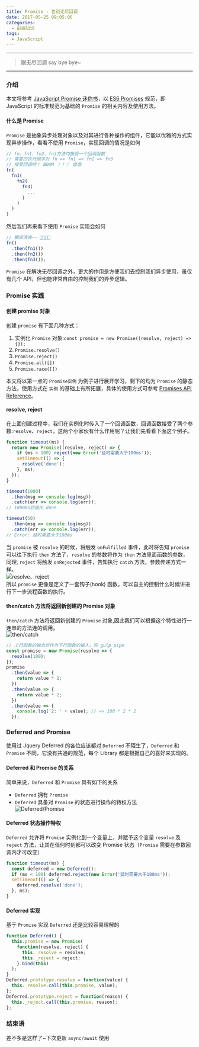 ```yaml
---
title: Promise - 告别无尽回调
date: 2017-05-25 09:05:06
categories:
  - 前端知识
tags:
  - JavaScript
---
```


---

> 跟无尽回调 say bye bye~

---

### 介绍

本文将参考 [JavaScript Promise 迷你书](http://liubin.org/promises-book/#)，以 [ES6 Promises](https://tc39.github.io/ecma262/#sec-promise-objects) 规范，即 JavaScript 的标准规范为基础的 `Promise` 的相关内容及使用方法。

#### 什么是 Promise

`Promise` 是抽象异步处理对象以及对其进行各种操作的组件，它能以优雅的方式实现异步操作，看看不使用 `Promise`，实现回调的情况是如何

```javascript
// fn、fn1、fn2、fn3方法均接受一个回调函数
// 需要的执行顺序为 fn => fn1 => fn2 => fn3
// 接受回调吧！ BOOM ！！！ 😨😨
fn(
  fn1(
    fn2(
      fn3(
        ...
      )
    )
  )
)
```

然后我们再来看下使用 `Promise` 实现会如何

```javascript
// 瞬间清爽~~ 🍉🍉🍉🍉
fn()
  .then(fn1())
  .then(fn2())
  .then(fn3());
```

`Promise` 在解决无尽回调之外，更大的作用是方便我们去控制我们异步使用，虽仅有几个 API，但也能非常自由的控制我们的异步逻辑。

### Promise 实践

#### 创建 promise 对象

创建 `promise` 有下面几种方式：

1. 实例化 `Promise` 对象:`const promise = new Promise((resolve, reject) => {});`
1. `Promise.resolve()`
1. `Promise.reject()`
1. `Promise.all([])`
1. `Promise.race([])`

本文将以第一点的 `Promise实例` 为例子进行展开学习，剩下的均为 `Promise` 的静态方法，使用方式在 `实例` 的基础上有所拓展，具体的使用方式可参考 [Promises API Reference](http://liubin.org/promises-book/#promise-api-reference)。

#### resolve, reject

在上面创建过程中，我们在实例化时传入了一个回调函数，回调函数接受了两个参数:`resolve`、`reject`，这两个小家伙有什么作用呢？让我们先看看下面这个例子。

```javascript
function timeout(ms) {
  return new Promise((resolve, reject) => {
    if (ms < 100) reject(new Error('延时需要大于100ms'));
    setTimeout(() => {
      resolve('done');
    }, ms);
  });
}

timeout(1000)
  .then(msg => console.log(msg))
  .catch(err => console.log(err));
// 1000ms后输出 done

timeout(50)
  .then(msg => console.log(msg))
  .catch(err => console.log(err));
// Error: 延时需要大于100ms
```

当 `promise` 被 `resolve` 的时候，将触发 `onFulfilled` 事件，此时将告知 `promise` 可以往下执行 `then` 方法了，`resolve` 的参数将作为 `then` 方法里面函数的参数，同理, `reject` 将触发 `onRejected` 事件，告知执行 `catch` 方法，参数传递方式一样。  
![resolve、reject](http://liubin.org/promises-book/Ch1_WhatsPromises/img/promise-onFulfilled_onRejected.png)  
所以 `promise` 更像是定义了一套钩子(hook) 函数，可以自主的控制什么时候讲进行下一步流程函数的执行。

#### then/catch 方法将返回新创建的 Promise 对象

`then/catch` 方法将返回新创建的 `Promise` 对象,因此我们可以根据这个特性进行一连串的方法连的调用。  
![then/catch](http://liubin.org/promises-book/Ch2_HowToWrite/img/then_catch.png)

```javascript
// 上行函数的输出将作为下行函数的输入，同 gulp pipe
const promise = new Promise(resolve => {
  resolve(100);
});
promise
  .then(value => {
    return value * 2;
  })
  .then(value => {
    return value * 2;
  })
  .then(value => {
    console.log('2: ' + value); // => 100 * 2 * 2
  });
```

### Deferred and Promise

使用过 Jquery Deferred 的各位应该都对 `Deferred` 不陌生了，`Deferred` 和 `Promise` 不同，它没有共通的规范，每个 Library 都是根据自己的喜好来实现的。

#### Deferred 和 Promise 的关系

简单来说，`Deferred` 和 `Promise` 具有如下的关系

- `Deferred` 拥有 `Promise`
- `Deferred` 具备对 `Promise` 的状态进行操作的特权方法  
  ![Deferred/Promise](http://liubin.org/promises-book/Ch4_AdvancedPromises/img/deferred-and-promise.png)

#### Deferred 状态操作特权

`Deferred` 允许将 `Promise` 实例化到一个变量上，并赋予这个变量 `resolve` 及 `reject` 方法，让其在任何时刻都可以改变 Promise 状态（`Promise` 需要在参数回调内才可改变）

```javascript
function timeout(ms) {
  const deferred = new Deferred();
  if (ms < 100) deferred.reject(new Error('延时需要大于100ms'));
  setTimeout(() => {
    deferred.resolve('done');
  }, ms);
}
```

#### Deferred 实现

基于 `Promise` 实现 `Deferred` 还是比较容易理解的

```javascript
function Deferred() {
  this.promise = new Promise(
    function(resolve, reject) {
      this._resolve = resolve;
      this._reject = reject;
    }.bind(this)
  );
}
Deferred.prototype.resolve = function(value) {
  this._resolve.call(this.promise, value);
};
Deferred.prototype.reject = function(reason) {
  this._reject.call(this.promise, reason);
};
```

### 结束语

差不多是这样了~下次更新 `async/await` 使用
